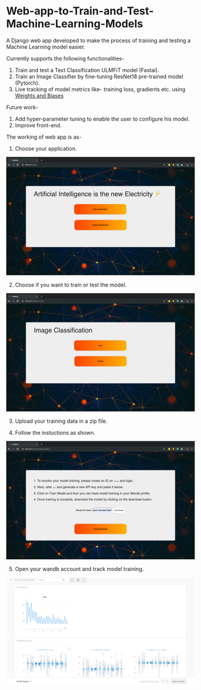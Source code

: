 # Web-app-to-Train-and-Test-Machine-Learning-Models
A Django web app developed to make the process of training and testing a Machine Learning model easier.

Currently supports the following functionalities-
1. Train and test a Text Classification ULMFiT model (Fastai).
2. Train an Image Classifier by fine-tuning ResNet18 pre-trained model (Pytorch).
3. Live tracking of model metrics like- training loss, gradients etc. using [Weights and Biases](https://www.wandb.com/)

Future work-
1. Add hyper-parameter tuning to enable the user to configure his model.
2. Improve front-end.

The working of web app is as-

1. Choose your application.

![](images/1.png)

2. Choose if you want to train or test the model.

![](images/2.png)

3. Upload your training data in a zip file.


4. Follow the instuctions as shown.

![](images/4.png)

5. Open your wandb account and track model training.

![](images/5.png)
